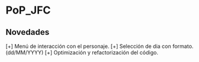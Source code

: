 # PoP_JFC
## Novedades

[+] Menú de interacción con el personaje.
[+] Selección de dia con formato. (dd/MM/YYYY)
[+] Optimización y refactorización del código.

